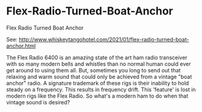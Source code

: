 # Flex-Radio-Turned-Boat-Anchor
Flex Radio Turned Boat Anchor

See: http://www.whiskeytangohotel.com/2021/01/flex-radio-turned-boat-anchor.html

The Flex Radio 6400 is an amazing state of the art ham radio transceiver 
with so many modern bells and whistles than no normal human could ever get 
around to using them all.   But, sometimes you long to send out that
relaxing and warm sound that could only be achieved from a vintage "boat anchor" 
radio.  A signature trademark of these rigs is their inability to hold steady
on a frequency.  This results in frequency drift.  This 'feature' is lost in 
modern rigs like the Flex Radio.  So what's a modern ham to do when that 
vintage sound is desired?
